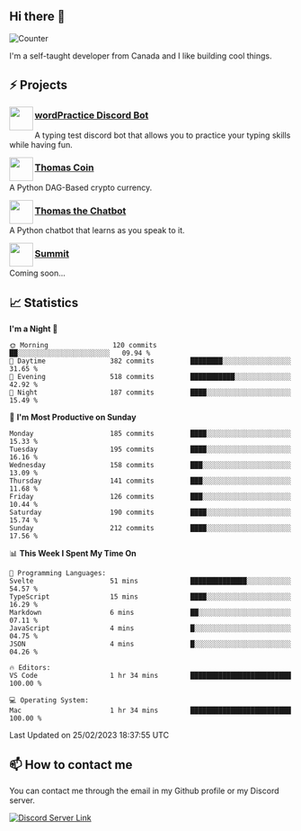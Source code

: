 <h2>Hi there 👋</h2>

![Counter](https://komarev.com/ghpvc/?username=principle105)

<p>I'm a self-taught developer from Canada and I like building cool things.</p>

<h2>⚡ Projects</h2>

<img align="left" src="https://i.imgur.com/BIzs17V.png" width="42" height="42" />
<h3><a target="_blank" href="http://wordpractice.principle.sh/">wordPractice Discord Bot</a></h3>
<p>A typing test discord bot that allows you to practice your typing skills while having fun.</p>

<img align="left" src="https://i.imgur.com/4FdQpgN.png" width="42" height="42" />
<h3><a href="https://github.com/principle105/thomas-coin">Thomas Coin</a></h3>
<p>A Python DAG-Based crypto currency.</p>

<img align="left" src="https://i.imgur.com/hA9YF2s.png" width="42" height="42" />
<h3><a href="https://github.com/principle105/thomasthechatbot">Thomas the Chatbot</a></h3>
<p>A Python chatbot that learns as you speak to it.</p>

<img align="left" src="https://i.imgur.com/Ly8Atho.png" width="42" height="42" />
<h3><a href="http://summit.sh/">Summit</a></h3>
<p>Coming soon...</p>

<h2>📈 Statistics</h2>

<!--START_SECTION:waka-->
**I'm a Night 🦉** 

```text
🌞 Morning                120 commits         ██░░░░░░░░░░░░░░░░░░░░░░░   09.94 % 
🌆 Daytime                382 commits         ████████░░░░░░░░░░░░░░░░░   31.65 % 
🌃 Evening                518 commits         ███████████░░░░░░░░░░░░░░   42.92 % 
🌙 Night                  187 commits         ████░░░░░░░░░░░░░░░░░░░░░   15.49 % 
```
📅 **I'm Most Productive on Sunday** 

```text
Monday                   185 commits         ████░░░░░░░░░░░░░░░░░░░░░   15.33 % 
Tuesday                  195 commits         ████░░░░░░░░░░░░░░░░░░░░░   16.16 % 
Wednesday                158 commits         ███░░░░░░░░░░░░░░░░░░░░░░   13.09 % 
Thursday                 141 commits         ███░░░░░░░░░░░░░░░░░░░░░░   11.68 % 
Friday                   126 commits         ███░░░░░░░░░░░░░░░░░░░░░░   10.44 % 
Saturday                 190 commits         ████░░░░░░░░░░░░░░░░░░░░░   15.74 % 
Sunday                   212 commits         ████░░░░░░░░░░░░░░░░░░░░░   17.56 % 
```


📊 **This Week I Spent My Time On** 

```text
💬 Programming Languages: 
Svelte                   51 mins             ██████████████░░░░░░░░░░░   54.57 % 
TypeScript               15 mins             ████░░░░░░░░░░░░░░░░░░░░░   16.29 % 
Markdown                 6 mins              ██░░░░░░░░░░░░░░░░░░░░░░░   07.11 % 
JavaScript               4 mins              █░░░░░░░░░░░░░░░░░░░░░░░░   04.75 % 
JSON                     4 mins              █░░░░░░░░░░░░░░░░░░░░░░░░   04.26 % 

🔥 Editors: 
VS Code                  1 hr 34 mins        █████████████████████████   100.00 % 

💻 Operating System: 
Mac                      1 hr 34 mins        █████████████████████████   100.00 % 
```


 Last Updated on 25/02/2023 18:37:55 UTC
<!--END_SECTION:waka-->

<h2>📫 How to contact me</h2>

You can contact me through the email in my Github profile or my Discord server.

[![Discord Server Link](https://dcbadge.vercel.app/api/server/DHnk46C)](https://discord.gg/DHnk46C)

